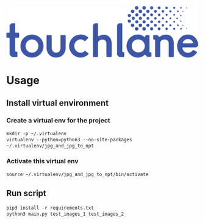 ![LOGO](https://github.com/touchlane/NetapixTools/blob/master/Assets/logo.svg)

# Usage

## Install virtual environment

### Create a virtual env for the project

```
mkdir -p ~/.virtualenv
virtualenv --python=python3 --no-site-packages ~/.virtualenv/jpg_and_jpg_to_npt
```

### Activate this virtual env

```
source ~/.virtualenv/jpg_and_jpg_to_npt/bin/activate
```
## Run script

```
pip3 install -r requirements.txt
python3 main.py test_images_1 test_images_2
```
